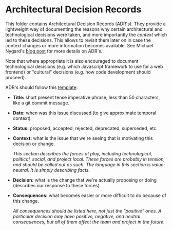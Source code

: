 # Architectural Decision Records

This folder contains Architectural Decision Records (ADR's). They provide a lightweight way of documenting the reasons why certain architectural and technological decisions were taken, and more importantly the _context_ which led to these decisions. This allows to revisit them later on in case the context changes or more information becomes available. See Michael Nygard's [blog post](http://thinkrelevance.com/blog/2011/11/15/documenting-architecture-decisions) for more details on ADR's.

Note that where appropriate it is also encouraged to document technological decisions (e.g. which Javascript framework to use for a web frontend) or "cultural" decisions (e.g. how code development should proceed).

ADR's should follow this [template](https://github.com/joelparkerhenderson/architecture_decision_record/blob/master/adr_template_by_michael_nygard.md):

- **Title:** short present tense imperative phrase, less than 50 characters, like a git commit message.

- **Date:** when was this issue discussed (to give approximate temporal context)

- **Status:** proposed, accepted, rejected, deprecated, superseded, etc.

- **Context:** what is the issue that we're seeing that is motivating this decision or change.

  _This section describes the forces at play, including technological, political, social, and project local. These forces are probably in tension, and should be called out as such. The language in this section is value-neutral. It is simply describing facts._

- **Decision:** what is the change that we're actually proposing or doing (describes our response to these forces)

- **Consequences:** what becomes easier or more difficult to do because of this change.

  _All consequences should be listed here, not just the "positive" ones. A particular decision may have positive, negative, and neutral consequences, but all of them affect the team and project in the future._
